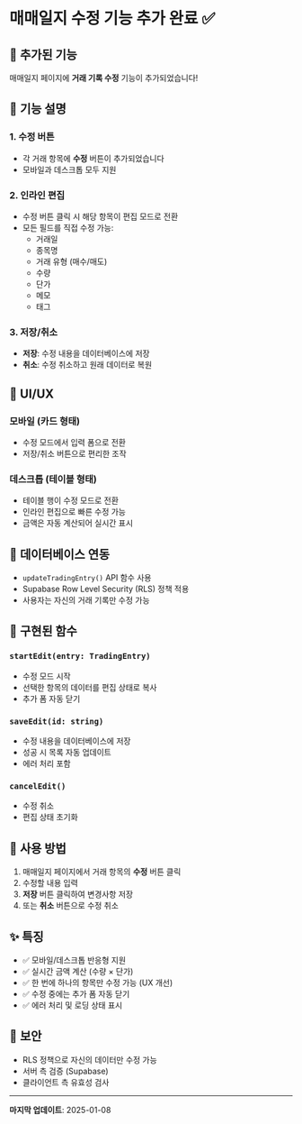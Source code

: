 # 매매일지 수정 기능 추가 완료 ✅

## 🎉 추가된 기능

매매일지 페이지에 **거래 기록 수정** 기능이 추가되었습니다!

## 📝 기능 설명

### 1. **수정 버튼**

- 각 거래 항목에 **수정** 버튼이 추가되었습니다
- 모바일과 데스크톱 모두 지원

### 2. **인라인 편집**

- 수정 버튼 클릭 시 해당 항목이 편집 모드로 전환
- 모든 필드를 직접 수정 가능:
  - 거래일
  - 종목명
  - 거래 유형 (매수/매도)
  - 수량
  - 단가
  - 메모
  - 태그

### 3. **저장/취소**

- **저장**: 수정 내용을 데이터베이스에 저장
- **취소**: 수정 취소하고 원래 데이터로 복원

## 🎨 UI/UX

### 모바일 (카드 형태)

- 수정 모드에서 입력 폼으로 전환
- 저장/취소 버튼으로 편리한 조작

### 데스크톱 (테이블 형태)

- 테이블 행이 수정 모드로 전환
- 인라인 편집으로 빠른 수정 가능
- 금액은 자동 계산되어 실시간 표시

## 💾 데이터베이스 연동

- `updateTradingEntry()` API 함수 사용
- Supabase Row Level Security (RLS) 정책 적용
- 사용자는 자신의 거래 기록만 수정 가능

## 🔧 구현된 함수

### `startEdit(entry: TradingEntry)`

- 수정 모드 시작
- 선택한 항목의 데이터를 편집 상태로 복사
- 추가 폼 자동 닫기

### `saveEdit(id: string)`

- 수정 내용을 데이터베이스에 저장
- 성공 시 목록 자동 업데이트
- 에러 처리 포함

### `cancelEdit()`

- 수정 취소
- 편집 상태 초기화

## 🎯 사용 방법

1. 매매일지 페이지에서 거래 항목의 **수정** 버튼 클릭
2. 수정할 내용 입력
3. **저장** 버튼 클릭하여 변경사항 저장
4. 또는 **취소** 버튼으로 수정 취소

## ✨ 특징

- ✅ 모바일/데스크톱 반응형 지원
- ✅ 실시간 금액 계산 (수량 × 단가)
- ✅ 한 번에 하나의 항목만 수정 가능 (UX 개선)
- ✅ 수정 중에는 추가 폼 자동 닫기
- ✅ 에러 처리 및 로딩 상태 표시

## 🔐 보안

- RLS 정책으로 자신의 데이터만 수정 가능
- 서버 측 검증 (Supabase)
- 클라이언트 측 유효성 검사

---

**마지막 업데이트**: 2025-01-08
